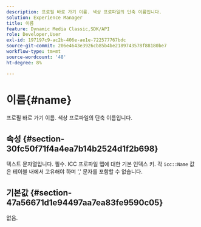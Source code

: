 ```yaml
---
description: 프로필 바로 가기 이름. 색상 프로파일의 단축 이름입니다.
solution: Experience Manager
title: 이름
feature: Dynamic Media Classic,SDK/API
role: Developer,User
exl-id: 197197c9-ac2b-406e-ae1e-722577767bdc
source-git-commit: 206e4643e3926cb85b4be2189743578f88180be7
workflow-type: tm+mt
source-wordcount: '48'
ht-degree: 8%

---
```


# 이름{#name}

프로필 바로 가기 이름. 색상 프로파일의 단축 이름입니다.

## 속성 {#section-30fc50f71f4a4ea7b14b2524d1f2b698}

텍스트 문자열입니다. 필수. ICC 프로파일 맵에 대한 기본 인덱스 키. 각 `icc::Name` 값은 테이블 내에서 고유해야 하며 &#39;,&#39; 문자를 포함할 수 없습니다.

## 기본값 {#section-47a56671d1e94497aa7ea83fe9590c05}

없음.
